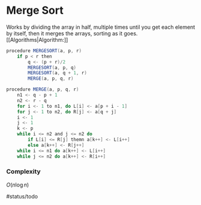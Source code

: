 # Merge Sort
Works by dividing the array in half, multiple times until you get each element by itself, then it merges the arrays, sorting as it goes.
[[Algorithms|Algorithm:]]
```java
procedure MERGESORT(a, p, r)
	if p < r then
		q <- (p + r)/2
		MERGESORT(a, p, q)
		MERGESORT(a, q + 1, r)
		MERGE(a, p, q, r)

procedure MERGE(a, p, q, r)
	n1 <- q - p + 1
	n2 <- r - q
	for i <- 1 to n1, do L[i] <- a[p + i - 1]
	for j <- 1 to n2, do R[j] <- a[q + j]
	i <- 1
	j <- 1
	k <- p
	while i <= n2 and j <= n2 do
		if L[i] <= R[j] themn a[k++] <- L[i++]
		else a[k++] <- R[j++]
	while i <= n1 do a[k++] <- L[i++]
	while j <= n2 do a[k++] <- R[i++]
```

### Complexity
$O(n \log n)$

#status/todo 